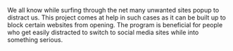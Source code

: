 We all know while surfing through the net many unwanted sites popup to distract us. This project comes at help in such cases as it can be built up to block certain websites from opening. The program is beneficial for people who get easily distracted to switch to social media sites while into something serious. 
